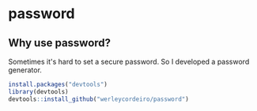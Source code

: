 # password
## Why use password?
Sometimes it's hard to set a secure password. So I developed a password generator. 
```R
install.packages("devtools")
library(devtools)
devtools::install_github("werleycordeiro/password")
